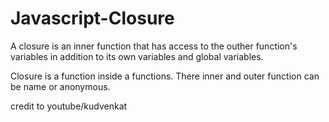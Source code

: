 # Javascript-Closure

A closure is an inner function that has access to the outher function's variables in addition to its own variables and global variables.

Closure is a function inside a functions. There inner and outer function can be name or anonymous.

credit to youtube/kudvenkat
